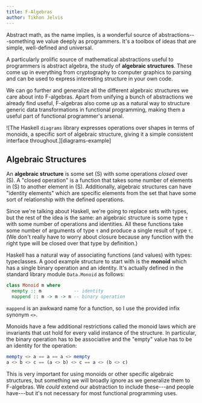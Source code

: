 ```yaml
---
title: F-Algebras
author: Tikhon Jelvis
---
```


Abstract math, as the name implies, is a wonderful source of abstractions---something we value deeply as programmers. It's a toolbox of ideas that are simple, well-defined and universal.

A particularly prolific source of mathematical abstractions useful to programmers is abstract algebra, the study of **algebraic structures**. These come up in everything from cryptography to computer graphics to parsing and can be used to express interesting structure in your own code.

We can go further and generalize all the different algebraic structures we care about into F-algebras. Apart from unifying a bunch of abstractions we already find useful, F-algebras also come up as a natural way to structure generic data transformations in functional programming, making them a useful part of functional programmer's arsenal.

![The Haskell `diagrams` library expresses operations over shapes in terms of monoids, a specific sort of algebraic structure, giving it a simple consistent interface throughout.][diagrams-example]

<!--more-->

## Algebraic Structures

An **algebraic structure** is some set \(S\) with some operations *closed* over \(S\). A "closed operation" is a function that takes some number of elements in \(S\) to another element in \(S\). Additionally, algebraic structures can have "identity elements" which are specific elements from the set that have some sort of relationship with the defined operations.

Since we're talking about Haskell, we're going to replace sets with types, but the rest of the idea is the same: an algebraic structure is some type `τ` with some number of operations and identities. All these functions take some number of arguments of type `τ` and produce a single result of type `τ`. (We don't really have to worry about closure because any function with the right type will be closed over that type by definition.)

Haskell has a natural way of associating functions (and values) with types: typeclasses. A good example structure to start with is the **monoid** which has a single binary operation and an identity. It's actually defined in the standard library module `Data.Monoid` as follows:

```haskell
class Monoid m where
  mempty :: m            -- identity
  mappend :: m -> m -> m -- binary operation
```

`mappend` is an awkward name for a function, so I use the provided infix synonym `<>`.

Monoids have a few additional restrictions called the monoid laws which are invariants that ust hold for every valid instance of the structure. In particular, the binary operation has to be associative and the "empty" value has to be an identity for the operation:

```haskell
mempty <> a == a == a <> mempty
a <> b <> c == (a <> b) <> c == a <> (b <> c)
```

This is very important for using monoids or other specific algebraic structures, but something we will broadly ignore as we generalize them to F-algebras. We *could* extend our abstraction to include these---and people have---but it's not necessary for most functional programming uses.

